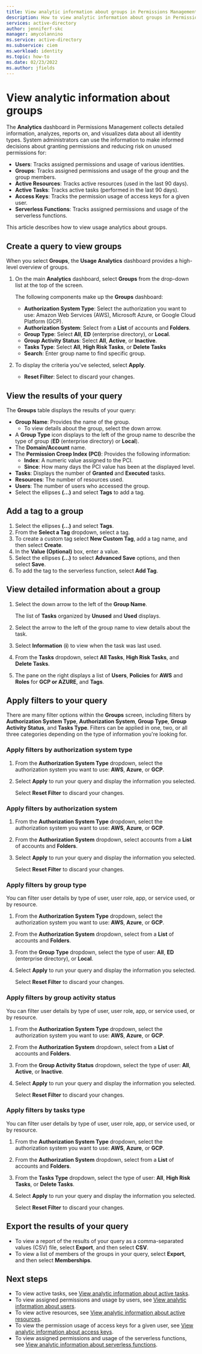 ```yaml
---
title: View analytic information about groups in Permissions Management
description: How to view analytic information about groups in Permissions Management.
services: active-directory
author: jenniferf-skc
manager: amycolannino
ms.service: active-directory 
ms.subservice: ciem
ms.workload: identity
ms.topic: how-to
ms.date: 02/23/2022
ms.author: jfields
---
```


# View analytic information about groups

The **Analytics** dashboard in Permissions Management collects detailed information, analyzes, reports on, and visualizes data about all identity types. System administrators can use the information to make informed decisions about granting permissions and reducing risk on unused permissions for:

- **Users**: Tracks assigned permissions and usage of various identities.
- **Groups**: Tracks assigned permissions and usage of the group and the group members.
- **Active Resources**: Tracks active resources (used in the last 90 days).
- **Active Tasks**: Tracks active tasks (performed in the last 90 days).
- **Access Keys**: Tracks the permission usage of access keys for a given user.
- **Serverless Functions**: Tracks assigned permissions and usage of the serverless functions.

This article describes how to view usage analytics about groups.

## Create a query to view groups

When you select **Groups**, the **Usage Analytics** dashboard provides a high-level overview of groups.

1. On the main **Analytics** dashboard, select **Groups** from the  drop-down list at the top of the screen.

    The following components make up the **Groups** dashboard:

    - **Authorization System Type**: Select the authorization you want to use: Amazon Web Services (AWS), Microsoft Azure, or Google Cloud Platform (GCP).
    - **Authorization System**: Select from a **List** of accounts and **Folders**.
    - **Group Type**: Select **All**, **ED** (enterprise directory), or **Local**.
    - **Group Activity Status**: Select **All**, **Active**, or **Inactive**.
    - **Tasks Type**: Select **All**, **High Risk Tasks**, or **Delete Tasks**
    - **Search**: Enter group name to find specific group.
1. To display the criteria you've selected, select **Apply**.
    - **Reset Filter**: Select to discard your changes.


## View the results of your query

The **Groups** table displays the results of your query:

- **Group Name**: Provides the name of the group.
    - To view details about the group, select the down arrow.
- A **Group Type** icon displays to the left of the group name to describe the type of group (**ED** (enterprise directory) or **Local**).
- The **Domain/Account** name.
- The **Permission Creep Index (PCI)**: Provides the following information:
    - **Index**: A numeric value assigned to the PCI.
    - **Since**: How many days the PCI value has been at the displayed level.
- **Tasks**: Displays the number of **Granted** and **Executed** tasks.
- **Resources**: The number of resources used.
- **Users**: The number of users who accessed the group.
- Select the ellipses **(...)** and select **Tags** to add a tag.

## Add a tag to a group

1. Select the ellipses **(...)** and select **Tags**.
1. From the **Select a Tag** dropdown, select a tag.
1. To create a custom tag select **New Custom Tag**, add a tag name, and then select **Create**.
1. In the **Value (Optional)** box, enter a value.
1. Select the ellipses **(...)** to select **Advanced Save** options, and then select **Save**.
1. To add the tag to the serverless function, select **Add Tag**.

## View detailed information about a group

1. Select the down arrow to the left of the **Group Name**.

    The list of **Tasks** organized by **Unused** and **Used** displays.

1. Select the arrow to the left of the group name to view details about the task.
1. Select **Information** (**i**) to view when the task was last used.
1. From the **Tasks** dropdown, select **All Tasks**, **High Risk Tasks**, and **Delete Tasks**.
1. The pane on the right displays a list of **Users**, **Policies** for **AWS** and **Roles** for **GCP or AZURE**, and **Tags**.

## Apply filters to your query

There are many filter options within the **Groups** screen, including filters by **Authorization System Type**, **Authorization System**, **Group Type**, **Group Activity Status**, and **Tasks Type**.
Filters can be applied in one, two, or all three categories depending on the type of information you're looking for.

### Apply filters by authorization system type

1. From the **Authorization System Type** dropdown, select the authorization system you want to use: **AWS**, **Azure**, or **GCP**.
1. Select **Apply** to run your query and display the information you selected.

    Select **Reset Filter** to discard your changes.

### Apply filters by authorization system

1. From the **Authorization System Type** dropdown, select the authorization system you want to use: **AWS**, **Azure**, or **GCP**.
1. From the **Authorization System** dropdown, select accounts from a **List** of accounts and **Folders**.
1. Select **Apply** to run your query and display the information you selected.

    Select **Reset Filter** to discard your changes.


### Apply filters by group type

You can filter user details by type of user, user role, app, or service used, or by resource.

1. From the **Authorization System Type** dropdown, select the authorization system you want to use: **AWS**, **Azure**, or **GCP**.
1. From the **Authorization System** dropdown, select from a **List** of accounts and **Folders**.
1. From the **Group Type** dropdown, select the type of user: **All**, **ED** (enterprise directory), or **Local**.
1. Select **Apply** to run your query and display the information you selected.

    Select **Reset Filter** to discard your changes.

### Apply filters by group activity status

You can filter user details by type of user, user role, app, or service used, or by resource.

1. From the **Authorization System Type** dropdown, select the authorization system you want to use: **AWS**, **Azure**, or **GCP**.
1. From the **Authorization System** dropdown, select from a **List** of accounts and **Folders**.
1. From the **Group Activity Status** dropdown, select the type of user: **All**, **Active**, or **Inactive**.
1. Select **Apply** to run your query and display the information you selected.

    Select **Reset Filter** to discard your changes.

### Apply filters by tasks type

You can filter user details by type of user, user role, app, or service used, or by resource.

1. From the **Authorization System Type** dropdown, select the authorization system you want to use: **AWS**, **Azure**, or **GCP**.
1. From the **Authorization System** dropdown, select from a **List** of accounts and **Folders**.
1. From the **Tasks Type** dropdown, select the type of user: **All**, **High Risk Tasks**, or **Delete Tasks**.
1. Select **Apply** to run your query and display the information you selected.

    Select **Reset Filter** to discard your changes.


## Export the results of your query

- To view a report of the results of your query as a comma-separated values (CSV) file, select **Export**, and then select **CSV**.
- To view a list of members of the groups in your query, select **Export**, and then select  **Memberships**.



## Next steps

- To view active tasks, see [View analytic information about active tasks](usage-analytics-active-tasks.md).
- To view assigned permissions and usage by users, see [View analytic information about users](usage-analytics-users.md).
- To view active resources, see [View analytic information about active resources](usage-analytics-active-resources.md).
- To view the permission usage of access keys for a given user, see [View analytic information about access keys](usage-analytics-access-keys.md).
- To view assigned permissions and usage of the serverless functions, see [View analytic information about serverless functions](usage-analytics-serverless-functions.md).
